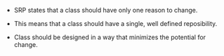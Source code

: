 - SRP states that a class should have only one reason to change. 

- This means that a class should have a single, well defined reposibility.

- Class should be designed in a way that minimizes the potential for change.


